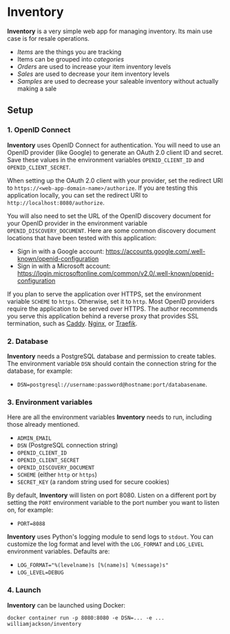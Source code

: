 # Inventory

**Inventory** is a very simple web app for managing inventory. Its main use case is for resale operations.

*   *Items* are the things you are tracking
*   Items can be grouped into *categories*
*   *Orders* are used to increase your item inventory levels
*   *Sales* are used to decrease your item inventory levels
*   *Samples* are used to decrease your saleable inventory without actually making a sale

## Setup

### 1. OpenID Connect

**Inventory** uses OpenID Connect for authentication. You will need to use an OpenID provider (like Google) to generate
an OAuth 2.0 client ID and secret. Save these values in the environment variables `OPENID_CLIENT_ID` and
`OPENID_CLIENT_SECRET`.

When setting up the OAuth 2.0 client with your provider, set the redirect URI to
`https://<web-app-domain-name>/authorize`. If you are testing this application locally, you can set the redirect URI to
`http://localhost:8080/authorize`.

You will also need to set the URL of the OpenID discovery document for your OpenID provider in the environment variable
`OPENID_DISCOVERY_DOCUMENT`. Here are some common discovery document locations that have been tested with this
application:

* Sign in with a Google account: https://accounts.google.com/.well-known/openid-configuration
* Sign in with a Microsoft account: https://login.microsoftonline.com/common/v2.0/.well-known/openid-configuration

If you plan to serve the application over HTTPS, set the environment variable `SCHEME` to `https`. Otherwise, set it to
`http`. Most OpenID providers require the application to be served over HTTPS. The author recommends you serve this
application behind a reverse proxy that provides SSL termination, such as [Caddy][a]. [Nginx][b], or [Traefik][c].

[a]: https://caddyserver.com/
[b]: https://www.nginx.com/
[c]: https://docs.traefik.io/

### 2. Database

**Inventory** needs a PostgreSQL database and permission to create tables. The environment variable `DSN` should contain
the connection string for the database, for example:

*   `DSN=postgresql://username:password@hostname:port/databasename`.

### 3. Environment variables

Here are all the environment variables **Inventory** needs to run, including those already mentioned.

*   `ADMIN_EMAIL`
*   `DSN` (PostgreSQL connection string)
*   `OPENID_CLIENT_ID`
*   `OPENID_CLIENT_SECRET`
*   `OPENID_DISCOVERY_DOCUMENT`
*   `SCHEME` (either `http` or `https`)
*   `SECRET_KEY` (a random string used for secure cookies)

By default, **Inventory** will listen on port 8080. Listen on a different port by setting the `PORT` environment
variable to the port number you want to listen on, for example:

*   `PORT=8088`

**Inventory** uses Python's logging module to send logs to `stdout`. You can customize the log format and level with the
`LOG_FORMAT` and `LOG_LEVEL` environment variables. Defaults are:

*   `LOG_FORMAT="%(levelname)s [%(name)s] %(message)s"`
*   `LOG_LEVEL=DEBUG`

### 4. Launch

**Inventory** can be launched using Docker:

    docker container run -p 8080:8080 -e DSN=... -e ... williamjackson/inventory
